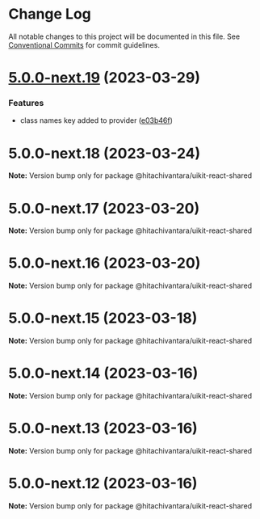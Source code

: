 # Change Log

All notable changes to this project will be documented in this file.
See [Conventional Commits](https://conventionalcommits.org) for commit guidelines.

# [5.0.0-next.19](https://github.com/lumada-design/hv-uikit-react/compare/@hitachivantara/uikit-react-shared@5.0.0-next.18...@hitachivantara/uikit-react-shared@5.0.0-next.19) (2023-03-29)

### Features

- class names key added to provider ([e03b46f](https://github.com/lumada-design/hv-uikit-react/commit/e03b46f06435b96f85ca1117e6290efd12f163a7))

# 5.0.0-next.18 (2023-03-24)

**Note:** Version bump only for package @hitachivantara/uikit-react-shared

# 5.0.0-next.17 (2023-03-20)

**Note:** Version bump only for package @hitachivantara/uikit-react-shared

# 5.0.0-next.16 (2023-03-20)

**Note:** Version bump only for package @hitachivantara/uikit-react-shared

# 5.0.0-next.15 (2023-03-18)

**Note:** Version bump only for package @hitachivantara/uikit-react-shared

# 5.0.0-next.14 (2023-03-16)

**Note:** Version bump only for package @hitachivantara/uikit-react-shared

# 5.0.0-next.13 (2023-03-16)

**Note:** Version bump only for package @hitachivantara/uikit-react-shared

# 5.0.0-next.12 (2023-03-16)

**Note:** Version bump only for package @hitachivantara/uikit-react-shared
